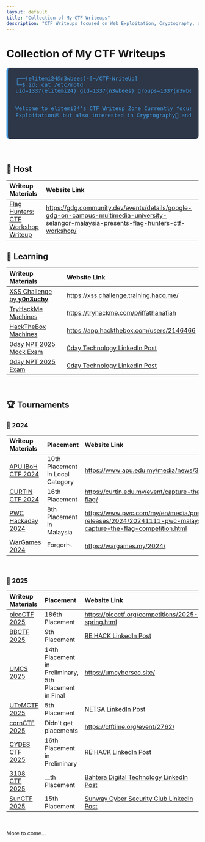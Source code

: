 ```yaml
---
layout: default
title: "Collection of My CTF Writeups"
description: "CTF Writeups focused on Web Exploitation, Cryptography, and Boot2Root"
---
```


# Collection of My CTF Writeups

<div style="background: #2d3748; color: #e2e8f0; padding: 20px; border-radius: 8px; font-family: 'Courier New', monospace; margin: 20px 0; border-left: 4px solid #4299e1;">
<pre style="margin: 0; color: #4299e1;">
┌──(elitemi24@n3wbees)-[~/CTF-WriteUp]
└─$ id; cat /etc/motd
uid=1337(elitemi24) gid=1337(n3wbees) groups=1337(n3wbees)

Welcome to elitemi24's CTF Writeup Zone
Currently focused on Web Exploitation🕸️ but also interested in Cryptography🔑 and Boot2Root⚔️
</pre>
</div>

&thinsp;

## 📌 Host

| Writeup Materials | Website Link |
| :--- | :--- |
| [Flag Hunters: CTF Workshop Writeup](./Host/readme.md) | https://gdg.community.dev/events/details/google-gdg-on-campus-multimedia-university-selangor-malaysia-presents-flag-hunters-ctf-workshop/ |

## 📖 Learning

| Writeup Materials | Website Link |
| :--- | :--- |
| [XSS Challenge by **y0n3uchy**](Learning/XSS%20Challenge/) | https://xss.challenge.training.hacq.me/ |
| [TryHackMe Machines](Learning/TryHackMe/Machines/readme.md) | https://tryhackme.com/p/iffathanafiah |
| [HackTheBox Machines](Learning/HackTheBox/Machines/readme.md) | https://app.hackthebox.com/users/2146466 |
| [0day NPT 2025 Mock Exam](Learning/0day-NPT/MockExam/readme.md) | [0day Technology LinkedIn Post](https://www.linkedin.com/posts/zer0day-technology_brochure-activity-7325143738924642304-AlF9?utm_source=share&utm_medium=member_desktop&rcm=ACoAAE2wMt8B8VXY2pohQ7YoLZP3GkVFrg9rNVA) |
| [0day NPT 2025 Exam](Learning/0day-NPT/Exam/readme.md) | [0day Technology LinkedIn Post](https://www.linkedin.com/posts/zer0day-technology_brochure-activity-7325143738924642304-AlF9?utm_source=share&utm_medium=member_desktop&rcm=ACoAAE2wMt8B8VXY2pohQ7YoLZP3GkVFrg9rNVA) |

&thinsp;

## 🏆 Tournaments

### 🚩 2024

| Writeup Materials | Placement | Website Link |
| :--- | :--- | :--- |
| [APU IBoH CTF 2024](Tournaments/APU%20IBoH%202024/) | 10th Placement in Local Category | https://www.apu.edu.my/media/news/3342 |
| [CURTIN CTF 2024](Tournaments/CURTIN%20CTF%202024/) | 16th Placement |  https://curtin.edu.my/event/capture-the-flag/ |
| [PWC Hackaday 2024](Tournaments/PWC%20Hackaday%202024/) | 8th Placement in Malaysia |https://www.pwc.com/my/en/media/press-releases/2024/20241111-pwc-malaysia-capture-the-flag-competition.html |
| [WarGames 2024](Tournaments/WarGames%202024/) | Forgor📉| https://wargames.my/2024/ |

&thinsp;

### 🚩 2025

| Writeup Materials | Placement | Website Link |
| :--- | :--- | :--- |
| [picoCTF 2025](Tournaments/picoCTF%202025/) | 186th Placement | https://picoctf.org/competitions/2025-spring.html |
| [BBCTF 2025](Tournaments/BBCTF%202025/) | 9th Placement | [RE:HACK LinkedIn Post](https://www.linkedin.com/posts/rehack-xyz_reun10n-ctf-cybersecurity-activity-7326881447170969600-8kH0?utm_source=share&utm_medium=member_desktop&rcm=ACoAAE2wMt8B8VXY2pohQ7YoLZP3GkVFrg9rNVA) |
| [UMCS 2025](Tournaments/UMCS%202025/) | 14th Placement in Preliminary, 5th Placement in Final | https://umcybersec.site/ |
| [UTeMCTF 2025](Tournaments/UTeMCTF%202025/) | 5th Placement | [NETSA LinkedIn Post](https://www.linkedin.com/posts/sarahmjufri_network-and-security-student-association-activity-7323264664757317633-k3xI?utm_source=share&utm_medium=member_desktop&rcm=ACoAAE2wMt8B8VXY2pohQ7YoLZP3GkVFrg9rNVA) |
| [cornCTF 2025](Tournaments/cornCTF%202025/) | Didn't get placements | https://ctftime.org/event/2762/ |
| [CYDES CTF 2025](Tournaments/Cydes%20Preliminary%20Round%202025/) | 16th Placement in Preliminary | [RE:HACK LinkedIn Post](https://www.linkedin.com/posts/rehack-xyz_cydes2025-badgetobreach-icsctf-activity-7345058378819260416-vK5A?utm_source=share&utm_medium=member_desktop&rcm=ACoAAE2wMt8B8VXY2pohQ7YoLZP3GkVFrg9rNVA) |
| [3108 CTF 2025](Tournaments/3108CTF/readme.md) | __th Placement | [Bahtera Digital Technology LinkedIn Post](https://www.linkedin.com/posts/bahteradigitech_3108-ctf-kembali-lagi-satria-sedia-pendaftaran-activity-7363566414625976322-XmDl?utm_source=share&utm_medium=member_desktop&rcm=ACoAAE2wMt8B8VXY2pohQ7YoLZP3GkVFrg9rNVA) |
| [SunCTF 2025](Tournaments/SunCTF2025/readme.md) | 15th Placement | [Sunway Cyber Security Club LinkedIn Post](https://www.linkedin.com/posts/csc-sunway_sunctf2025-cybersecurity-sunwayuniversity-activity-7350803334867431427-HZcL?utm_source=share&utm_medium=member_desktop&rcm=ACoAAE2wMt8B8VXY2pohQ7YoLZP3GkVFrg9rNVA) |

&thinsp;

More to come...
